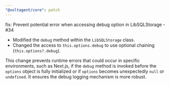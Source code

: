 ```yaml
---
"@voltagent/core": patch
---
```


fix: Prevent potential error when accessing debug option in LibSQLStorage - #34

- Modified the `debug` method within the `LibSQLStorage` class.
- Changed the access to `this.options.debug` to use optional chaining (`this.options?.debug`).

This change prevents runtime errors that could occur in specific environments, such as Next.js, if the `debug` method is invoked before the `options` object is fully initialized or if `options` becomes unexpectedly `null` or `undefined`. It ensures the debug logging mechanism is more robust.
